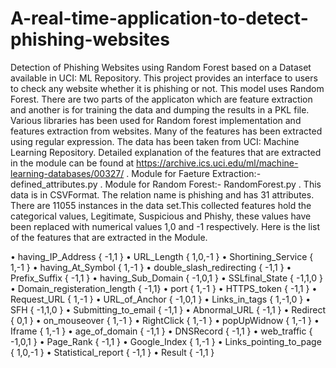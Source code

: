# A-real-time-application-to-detect-phishing-websites
Detection of Phishing Websites using Random Forest based on a Dataset available in UCI: ML Repository. 
This project provides an interface to users to check any website whether it is phishing or not. This model uses Random Forest. There are two parts of the applicaton which are feature extraction and another is for training the data and dumping the results in a PKL file.
Various libraries has been used for Random forest implementation and features extraction from websites.  Many of the features has been extracted using regular expression. The data has been taken from UCI: Machine Learning Repository. Detailed explanation of the features that are extracted in the module can be found at https://archive.ics.uci.edu/ml/machine-learning-databases/00327/  .
Module for Faeture Extraction:- defined_attributes.py   .
Module for Random Forest:- RandomForest.py  .
This data is in CSVFormat. The relation name is phishing and has 31 attributes. There are 11055 instances in the data set.This collected features hold the categorical values, Legitimate, Suspicious and Phishy, these values have been replaced with numerical values 1,0 and -1 respectively.
Here is the list of the features that are extracted in the Module.

•	having_IP_Address  { -1,1 }
•	URL_Length   { 1,0,-1 }
•	Shortining_Service { 1,-1 }
•	having_At_Symbol   { 1,-1 }
•	double_slash_redirecting { -1,1 }
•	Prefix_Suffix  { -1,1 }
•	having_Sub_Domain  { -1,0,1 }
•	SSLfinal_State  { -1,1,0 }
•	Domain_registeration_length { -1,1}
•	port { 1,-1 }
•	HTTPS_token { -1,1 }
•	Request_URL  { 1,-1 }
•	URL_of_Anchor { -1,0,1 }
•	Links_in_tags { 1,-1,0 }
•	SFH  { -1,1,0 }
•	Submitting_to_email { -1,1 }
•	Abnormal_URL { -1,1 }
•	Redirect  { 0,1 }
•	on_mouseover  { 1,-1 }
•	RightClick  { 1,-1 }
•	popUpWidnow  { 1,-1 }
•	Iframe { 1,-1 }
•	age_of_domain  { -1,1 }
•	DNSRecord   { -1,1 }
•	web_traffic  { -1,0,1 }
•	Page_Rank { -1,1 }
•	Google_Index { 1,-1 }
•	Links_pointing_to_page { 1,0,-1 }
•	Statistical_report { -1,1 }
•	Result  { -1,1 }


